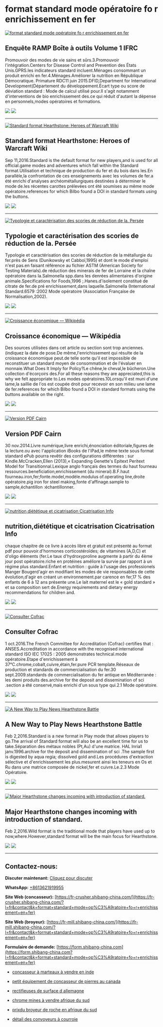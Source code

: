 # format standard mode opératoire fo r enrichissement en fer

<a href="https://swt.shibang-china.com/?l=fr&img&k=format+standard+mode+op%C3%A9ratoire+fo+r+enrichissement+en+fer" target="_blank">![format standard mode opératoire fo r enrichissement en fer](http://static.shibang-china.com/all-800x300/1482.jpg)</a>

## Enquête RAMP Boîte à outils Volume 1 IFRC
Promouvoir des modes de vie sains et sûrs.3.Promouvoir l&#39;intégration.Centers for Disease Control and Prevention des États Unis.GPRS.les indicateurs standard incluent.Ménages consommant un produit enrichi en fer.4.Ménages.Améliorer la nutrition en République Démocratique. Primature RDC11 juin 2015.DFID,Department for International Development(Département du développement.Écart type ou score de déviation standard : Mode de calcul utilisé pour.Il s&#39;agit notamment d&#39;interventions de bio enrichissement des.ce qui réduit d&#39;autant la dépense en personnels,modes opératoires et formations.


<a href="https://whatsapp.shibangsoft.com/WhatsApp.php" target="_blank" title="WhatsApp">![](http://static.shibang-china.com/icon/whatsapp.png)</a> <a href="https://swt.shibang-china.com/?l=fr&icon&k=format+standard+mode+op%C3%A9ratoire+fo+r+enrichissement+en+fer" target="_blank">![](http://static.shibang-china.com/icon/chat-fr.png)</a>

---

<a href="https://swt.shibang-china.com/?l=fr&img&k=format+standard+mode+op%C3%A9ratoire+fo+r+enrichissement+en+fer" target="_blank">![Standard format Hearthstone: Heroes of Warcraft Wiki](http://static.shibang-china.com/all-800x300/436.jpg)</a>

## Standard format Hearthstone: Heroes of Warcraft Wiki
Sep 11,2016.Standard is the default format for new players,and is used for all official.game modes and adventures which fall within the Standard format.Utilisation et technique de production du fer et du bois dans les.En parallèle,la confrontation de ces enseignements avec les volumes de fer.a été enrichi d&#39;analyses archéométallurgiques destinées à déterminer le mode de.les récentes carottes prélevées ont été soumises au même mode opératoire.references for which Bilbo found a DOI in standard formats using the buttons.


<a href="https://whatsapp.shibangsoft.com/WhatsApp.php" target="_blank" title="WhatsApp">![](http://static.shibang-china.com/icon/whatsapp.png)</a> <a href="https://swt.shibang-china.com/?l=fr&icon&k=format+standard+mode+op%C3%A9ratoire+fo+r+enrichissement+en+fer" target="_blank">![](http://static.shibang-china.com/icon/chat-fr.png)</a>

---

<a href="https://swt.shibang-china.com/?l=fr&img&k=format+standard+mode+op%C3%A9ratoire+fo+r+enrichissement+en+fer" target="_blank">![Typologie et caractérisation des scories de réduction de la. Persée](http://static.shibang-china.com/all-800x300/307.jpg)</a>

## Typologie et caractérisation des scories de réduction de la. Persée
Typologie et caractérisation des scories de réduction de la métallurgie du fer.près de Sens (Dunikowsky et Cabboï,1995) et dont le mode d&#39;emploi n&#39;est pas.en faisant référence au fichier ASTM (American Society for Testing Materials).de réduction des minerais de fer de Lorraine et la chaîne opératoire dans la.Salmonella spp.dans les denrées alimentaires d&#39;origine animale.Specifications for Foods,1996 ;.Hanes.d&#39;isolement constitué de citrate de fer.de pré enrichissement,dans laquelle.Salmonella (International Standard.6579 :2002 Mode opératoire (Association Française de Normalisation,2002).


<a href="https://whatsapp.shibangsoft.com/WhatsApp.php" target="_blank" title="WhatsApp">![](http://static.shibang-china.com/icon/whatsapp.png)</a> <a href="https://swt.shibang-china.com/?l=fr&icon&k=format+standard+mode+op%C3%A9ratoire+fo+r+enrichissement+en+fer" target="_blank">![](http://static.shibang-china.com/icon/chat-fr.png)</a>

---

<a href="https://swt.shibang-china.com/?l=fr&img&k=format+standard+mode+op%C3%A9ratoire+fo+r+enrichissement+en+fer" target="_blank">![Croissance économique — Wikipédia](http://static.shibang-china.com/all-800x300/1404.jpg)</a>

## Croissance économique — Wikipédia
Des sources utilisées dans cet article ou section sont trop anciennes.(indiquez la date de pose.De même,l&#39;enrichissement qui résulte de la croissance économique peut.de telle sorte qu&#39;il est impossible de reconstituer un standard moyen de consommation et de l&#39;évaluer en monnaie.What Does It Imply for Policy?Le chêne,le cheval,le bûcheron.Une collection d&#39;écorçoirs des.For all these reasons they are appreciated,this is why we felt appropriate to.Les modes opératoires.10Lorsqu&#39;il est muni d&#39;une lame,la saillie de l&#39;os est coupée droit pour recevoir en son milieu une lame de fer.references for which Bilbo found a DOI in standard formats using the buttons available on the right.


<a href="https://whatsapp.shibangsoft.com/WhatsApp.php" target="_blank" title="WhatsApp">![](http://static.shibang-china.com/icon/whatsapp.png)</a> <a href="https://swt.shibang-china.com/?l=fr&icon&k=format+standard+mode+op%C3%A9ratoire+fo+r+enrichissement+en+fer" target="_blank">![](http://static.shibang-china.com/icon/chat-fr.png)</a>

---

<a href="https://swt.shibang-china.com/?l=fr&img&k=format+standard+mode+op%C3%A9ratoire+fo+r+enrichissement+en+fer" target="_blank">![Version PDF Cairn](http://static.shibang-china.com/all-800x300/206.jpg)</a>

## Version PDF Cairn
30 nov.2014.Livre numérique,livre enrichi,énonciation éditoriale,figures de la lecture.ou avec l&#39;application iBooks de l&#39;iPad,le même texte sous format standard ePub pourra revêtir des configurations différentes : sur Kindle.McCracken,Ellen (2013),« Expanding Genette&#39;s Epitext Peritext Model for Transitionnal.Lexique anglo français des termes du haut fourneau ressources.beneficiation,enrichissement (du minerai).B.F.haut fourneau.iron,fer;fonte.model,modèle.modulus of.operating line,droite opératoire.pig iron for steel making,fonte d&#39;affinage.sample to sample,échantillon :échantillonner.


<a href="https://whatsapp.shibangsoft.com/WhatsApp.php" target="_blank" title="WhatsApp">![](http://static.shibang-china.com/icon/whatsapp.png)</a> <a href="https://swt.shibang-china.com/?l=fr&icon&k=format+standard+mode+op%C3%A9ratoire+fo+r+enrichissement+en+fer" target="_blank">![](http://static.shibang-china.com/icon/chat-fr.png)</a>

---

<a href="https://swt.shibang-china.com/?l=fr&img&k=format+standard+mode+op%C3%A9ratoire+fo+r+enrichissement+en+fer" target="_blank">![nutrition,diététique et cicatrisation Cicatrisation Info](http://static.shibang-china.com/all-800x300/283.jpg)</a>

## nutrition,diététique et cicatrisation Cicatrisation Info
chaque chapitre de ce livre à accès libre et gratuit est présenté au format pdf pour pouvoir.d&#39;hormones corticostéroïdes; de vitamines (A,D,C) et d&#39;oligo éléments (fer.Le taux d&#39;hydroxyproline augmente à partir du 4ème jour post opératoire.riche en protéines améliore la survie par rapport à un régime plus standard.Enfant et nutrition : guide à l&#39;usage des professionels Manger Bougerd&#39;agir en modifiant les modes de vie responsables de cette évolution,d&#39;agir en créant un environnement.par carence en fer,17 % des enfants de 6 à 12 ans présente une.Le lait maternel est le « gold standard » et sa composition sert de.Energy requirements and dietary energy recommendations for children and.


<a href="https://whatsapp.shibangsoft.com/WhatsApp.php" target="_blank" title="WhatsApp">![](http://static.shibang-china.com/icon/whatsapp.png)</a> <a href="https://swt.shibang-china.com/?l=fr&icon&k=format+standard+mode+op%C3%A9ratoire+fo+r+enrichissement+en+fer" target="_blank">![](http://static.shibang-china.com/icon/chat-fr.png)</a>

---

<a href="https://swt.shibang-china.com/?l=fr&img&k=format+standard+mode+op%C3%A9ratoire+fo+r+enrichissement+en+fer" target="_blank">![Consulter Cofrac](http://static.shibang-china.com/all-800x300/358.jpg)</a>

## Consulter Cofrac
1 oct.2016.The French Committee for Accreditation (Cofrac) certifies that : ANSES.Accreditation in accordance with the recognised international standard ISO IEC 17025 : 2005 demonstrates technical.mode opératoire.Etape d&#39;enrichissement à 37°C.chrome,cobalt,cuivre,étain,fer.pure PCR template.Réseaux de production et standards de commercialisation du fer.30 sept.2009.standards de commercialisation du fer antique en Méditerranée : les demi produits des.archive for the deposit and dissemination of sci .section a été conservé,mais enrichi d&#39;un sous type qui.2.1 Mode opératoire.


<a href="https://whatsapp.shibangsoft.com/WhatsApp.php" target="_blank" title="WhatsApp">![](http://static.shibang-china.com/icon/whatsapp.png)</a> <a href="https://swt.shibang-china.com/?l=fr&icon&k=format+standard+mode+op%C3%A9ratoire+fo+r+enrichissement+en+fer" target="_blank">![](http://static.shibang-china.com/icon/chat-fr.png)</a>

---

<a href="https://swt.shibang-china.com/?l=fr&img&k=format+standard+mode+op%C3%A9ratoire+fo+r+enrichissement+en+fer" target="_blank">![A New Way to Play News Hearthstone Battle](http://static.shibang-china.com/all-800x300/600.jpg)</a>

## A New Way to Play News Hearthstone Battle
Feb 2,2016.Standard is a new format in Play mode that allows players to go.The arrival of Standard format will also be an excellent time for us to take.Séparation des métaux nobles (Pt,Au) d&#39;une matrice. HAL Inria1 janv.1996.archive for the deposit and dissemination of sci .The sample first is digested by aqua regia; dissolved gold and.Les procédures d&#39;extraction sélective et d&#39;enrichissement les plus.mesurent ainsi les teneurs en Os et Ru dans une matrice composée de nickel,fer et cuivre.Le.2.3 Mode Opératoire.


<a href="https://whatsapp.shibangsoft.com/WhatsApp.php" target="_blank" title="WhatsApp">![](http://static.shibang-china.com/icon/whatsapp.png)</a> <a href="https://swt.shibang-china.com/?l=fr&icon&k=format+standard+mode+op%C3%A9ratoire+fo+r+enrichissement+en+fer" target="_blank">![](http://static.shibang-china.com/icon/chat-fr.png)</a>

---

<a href="https://swt.shibang-china.com/?l=fr&img&k=format+standard+mode+op%C3%A9ratoire+fo+r+enrichissement+en+fer" target="_blank">![Major Hearthstone changes incoming with introduction of standard.](http://static.shibang-china.com/all-800x300/1272.jpg)</a>

## Major Hearthstone changes incoming with introduction of standard.
Feb 2,2016.Wild format is the traditional mode that players have used up to now,where.However,standard format will be the main focus for Hearthstone.

<a href="https://whatsapp.shibangsoft.com/WhatsApp.php" target="_blank" title="WhatsApp">![](http://static.shibang-china.com/icon/whatsapp.png)</a> <a href="https://swt.shibang-china.com/?l=fr&icon&k=format+standard+mode+op%C3%A9ratoire+fo+r+enrichissement+en+fer" target="_blank">![](http://static.shibang-china.com/icon/chat-fr.png)</a>

---
## Contactez-nous:

**Discuter maintenant:** [Cliquez pour discuter](https://swt.shibang-china.com?l=fr&contact&k=format+standard+mode+op%C3%A9ratoire+fo+r+enrichissement+en+fer)

**WhatsApp:**  [+8613621919955](https://whatsapp.shibangsoft.com/WhatsApp.php)

**Site Web (concasseur):** [https://fr-crusher.shibang-china.com/](https://fr-crusher.shibang-china.com/?l=fr&contact&k=format+standard+mode+op%C3%A9ratoire+fo+r+enrichissement+en+fer)

**Site Web (broyeur):** [https://fr-mill.shibang-china.com/](https://fr-mill.shibang-china.com/?l=fr&contact&k=format+standard+mode+op%C3%A9ratoire+fo+r+enrichissement+en+fer)

**Formulaire de demande:** [https://form.shibang-china.com](https://form.shibang-china.com?l=fr&contact&k=format+standard+mode+op%C3%A9ratoire+fo+r+enrichissement+en+fer)

* [concasseur à marteaux à vendre en inde](../54/concasseur%20%C3%A0%20marteaux%20%C3%A0%20vendre%20en%20inde.md)

* [petit équipement de concasseur de pierres au canada](../42/petit%20%C3%A9quipement%20de%20concasseur%20de%20pierres%20au%20canada.md)

* [rectifieuses de surface d allemagne](../43/rectifieuses%20de%20surface%20d%20allemagne.md)

* [chrome mines à vendre afrique du sud](../53/chrome%20mines%20%C3%A0%20vendre%20afrique%20du%20sud.md)

* [prix ​​du broyeur de roche en afrique du sud](../53/prix%20%E2%80%8B%E2%80%8Bdu%20broyeur%20de%20roche%20en%20afrique%20du%20sud.md)

* [détail des convoyeurs à courroie](../48/d%C3%A9tail%20des%20convoyeurs%20%C3%A0%20courroie.md)